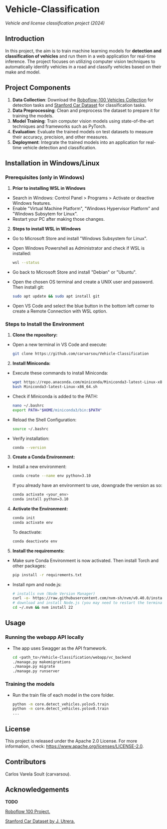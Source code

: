 # Vehicle-Classification

*Vehicle and license classification project (2024)*

## Introduction

In this project, the aim is to train machine learning models for **detection and classification of vehicles** and run them in a web application for real-time inference. The project focuses on utilizing computer vision techniques to automatically identify vehicles in a road and classify vehicles based on their make and model.

## Project Components
1. **Data Collection**: Download the [Roboflow-100 Vehicles Collection](https://universe.roboflow.com/roboflow-100/vehicles-q0x2v) for detection tasks and [Stanford Car Dataset](https://www.kaggle.com/datasets/jutrera/stanford-car-dataset-by-classes-folder) for classification tasks.
2. **Data Preprocessing**: Clean and preprocess the dataset to prepare it for training the models.
3. **Model Training**: Train computer vision models using state-of-the-art techniques and frameworks such as PyTorch.
4. **Evaluation**: Evaluate the trained models on test datasets to measure their accuracy, precision, and other measures.
5. **Deployment**: Integrate the trained models into an application for real-time vehicle detection and classification.


## Installation in Windows/Linux

### Prerequisites (only in Windows)

1. **Prior to installing WSL in Windows**
- Search in Windows: Control Panel > Programs > Activate or deactive Windows features.
- Enable "Virtual Machine Platform", "Windows Hypervisor Platform" and "Windows Subsytem for Linux".
- Restart your PC after making those changes.

2. **Steps to install WSL in Windows**
- Go to Microsoft Store and install "Windows Subsystem for Linux".
- Open Windows Powershell as Administrator and check if WSL is installed:

    ```bash
    wsl --status
    ```
- Go back to Microsoft Store and install "Debian" or "Ubuntu".
- Open the chosen OS terminal and create a UNIX user and password. Then install git:

    ```bash
    sudo apt update && sudo apt install git
    ```

- Open VS Code and select the blue button in the bottom left corner to create a Remote Connection with WSL option.

### Steps to Install the Environment

1. **Clone the repository:**

- Open a new terminal in VS Code and execute:

    ```bash
    git clone https://github.com/carvarsou/Vehicle-Classification
    ```

2. **Install Miniconda:**

- Execute these commands to install Miniconda:

    ```bash
    wget https://repo.anaconda.com/miniconda/Miniconda3-latest-Linux-x86_64.sh 
    bash Miniconda3-latest-Linux-x86_64.sh
    ```
- Check if Miniconda is added to the PATH:

    ```bash
    nano ~/.bashrc
    export PATH="$HOME/miniconda3/bin:$PATH"
    ```

- Reload the Shell Configuration:

    ```bash
    source ~/.bashrc
    ```

- Verify installation:

    ```bash
    conda --version
    ```

3. **Create a Conda Environment:**

- Install a new environment:

    ```bash
    conda create --name env python=3.10
    ```
  If you already have an environment to use, downgrade the version as so:
    ```bash
    conda activate <your_env>
    conda install python=3.10
    ```

4. **Activate the Environment:**

    ```bash
    conda init
    conda activate env
    ```

    To deactivate:

    ```bash
    conda deactivate env
    ```

5. **Install the requirements:**

- Make sure Conda Environment is now activated. Then install Torch and other packages:

    ```bash
    pip install -r requirements.txt
    ```

- Install npm and node.js:

    ```bash
    # installs nvm (Node Version Manager)
    curl -o- https://raw.githubusercontent.com/nvm-sh/nvm/v0.40.0/install.sh | bash
    # download and install Node.js (you may need to restart the terminal)
    cd ~/.nvm && nvm install 22
    ```
## Usage

### Running the webapp API locally
- The app uses Swagger as the API framework.
    ```bash
    cd <path_to>/Vehicle-Classification/webapp/vc_backend
    ./manage.py makemigrations 
    ./manage.py migrate
    ./manage.py runserver
    ```

### Training the models
- Run the train file of each model in the core folder.
    ```bash
    python -m core.detect_vehicles.yolov5.train
    python -m core.detect_vehicles.yolov8.train
    ...
    ```

## License

This project is released under the Apache 2.0 License. For more information, check: https://www.apache.org/licenses/LICENSE-2.0.

## Contributors

Carlos Varela Soult (carvarsou).

## Acknowledgements

**TODO**

[Roboflow 100 Project.](https://universe.roboflow.com/roboflow-100)

[Stanford Car Dataset by J. Utrera.](https://www.kaggle.com/datasets/jutrera/stanford-car-dataset-by-classes-folder)